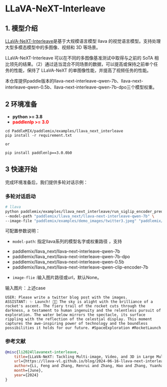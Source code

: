 # LLaVA-NeXT-Interleave

## 1. 模型介绍

[LLaVA-NeXT-Interleave](https://llava-vl.github.io/blog/2024-06-16-llava-next-interleave/)是基于大规模语言模型 llava 的视觉语言模型。支持处理大型多模态模型中的多图像、视频和 3D 等场景。

LLaVA-NeXT-Interleave 可以在不同的多图像基准测试中取得与之前的 SoTA 相比领先的结果。（2）通过适当混合不同场景的数据，可以提高或保持之前单个任务的性能，保持了 LLaVA-NeXT 的单图像性能，并提高了视频任务的性能。


本仓库提供paddle版本的llava-next-interleave-qwen-7b、llava-next-interleave-qwen-0.5b、llava-next-interleave-qwen-7b-dpo三个模型权重。


## 2 环境准备
- **python >= 3.8**
- <span style="color:red;">**paddlenlp >= 3.0**</span>
```
cd PaddleMIX/paddlemix/examples/llava_next_interleave
pip install -r requirement.txt

or 

pip install paddlenlp==3.0.0b0
```



## 3 快速开始
完成环境准备后，我们提供多轮对话示例：

### 多轮对话启动
```bash
# llava
python paddlemix/examples/llava_next_interleave/run_siglip_encoder_predict.py  \
--model-path "paddlemix/llava_next/llava-next-interleave-qwen-7b" \
--image-file "paddlemix/examples/demo_images/twitter3.jpeg" "paddlemix/examples/demo_images/twitter4.jpeg" \
```
可配置参数说明：
  * `model-path`: 指定llava系列的模型名字或权重路径 ，支持 
  - paddlemix/llava_next/llava-next-interleave-qwen-7b
  - paddlemix/llava_next/llava-next-interleave-qwen-7b-dpo
  - paddlemix/llava_next/llava-next-interleave-qwen-0.5b
  - paddlemix/llava_next/llava-next-interleave-qwen-clip-encoder-7b
  * `image-flie` :输入图片路径或url，默认None。



输入图片：上述case

```
USER: Please write a twitter blog post with the images.
ASSISTANT: ✨ Launch! 🚀✨ The sky is alight with the brilliance of a rocket's ascent. The fiery trail of the rocket cuts through the darkness, a testament to human ingenuity and the relentless pursuit of exploration. The water below mirrors the spectacle, its surface rippling with the reflection of the celestial display. This moment captures the awe-inspiring power of technology and the boundless possibilities it holds for our future. #SpaceExploration #RocketLaunch
```


### 参考文献
```BibTeX
@misc{li2024llavanext-interleave,
	title={LLaVA-NeXT: Tackling Multi-image, Video, and 3D in Large Multimodal Models},
	url={https://llava-vl.github.io/blog/2024-06-16-llava-next-interleave/},
	author={Li, Feng and Zhang, Renrui and Zhang, Hao and Zhang, Yuanhan and Li, Bo and Li, Wei and Ma, Zejun and Li, Chunyuan},
	month={June},
	year={2024}
}
```

